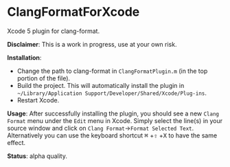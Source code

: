 ClangFormatForXcode
===================

Xcode 5 plugin for clang-format.

**Disclaimer**: This is a work in progress, use at your own risk.

**Installation**:

* Change the path to clang-format in `ClangFormatPlugin.m` (in the top portion of the file).
* Build the project. This will automatically install the plugin in `~/Library/Application Support/Developer/Shared/Xcode/Plug-ins`.
* Restart Xcode.

**Usage**: After successfully installing the plugin, you should see a new `Clang Format` menu under the `Edit` menu in Xcode. Simply select the line(s) in your source window and click on `Clang Format`->`Format Selected Text`. Alternatively you can use the keyboard shortcut <kbd>⌘</kbd> +<kbd>⇧</kbd> +<kbd>X</kbd> to have the same effect.

**Status**: alpha quality.